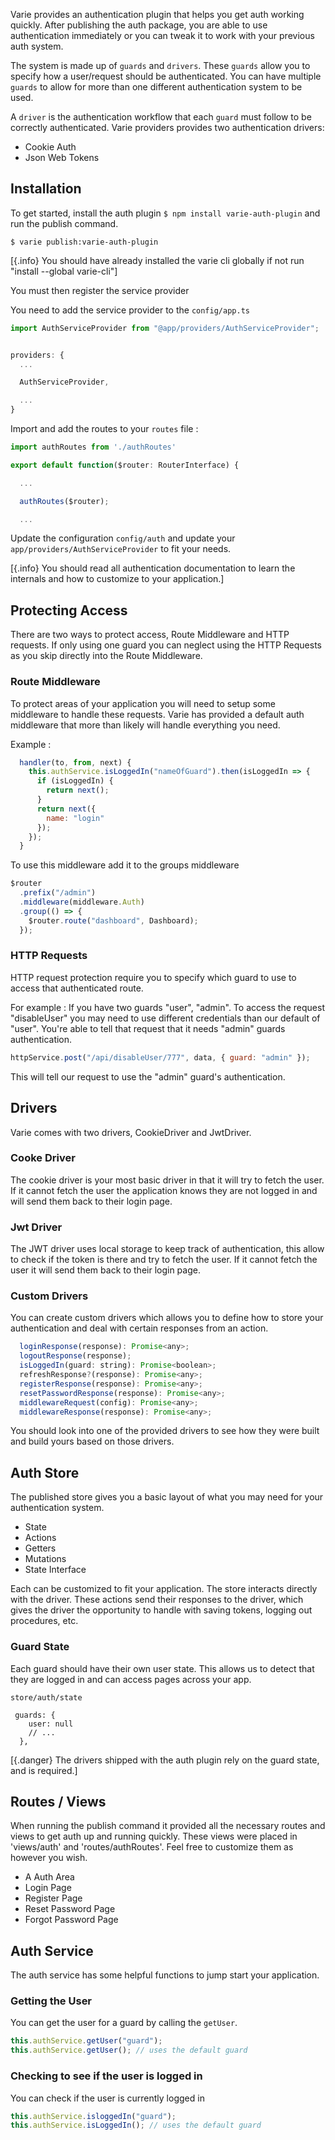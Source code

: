 Varie provides an authentication plugin that helps you get auth working quickly.
After publishing the auth package, you are able to use authentication immediately
or you can tweak it to work with your previous auth system.

The system is made up of `guards` and `drivers`. These `guards` allow you to specify how
a user/request should be authenticated. You can have multiple `guards` to allow for more than
one different authentication system to be used.

A `driver` is the authentication workflow that each `guard` must follow to be correctly authenticated.
Varie providers provides two authentication drivers:

- Cookie Auth
- Json Web Tokens

## Installation

To get started, install the auth plugin `$ npm install varie-auth-plugin` and run the publish command.

`$ varie publish:varie-auth-plugin`

[{.info} You should have already installed the varie cli globally if not run "install --global varie-cli"]

You must then register the service provider

You need to add the service provider to the `config/app.ts`

```js
import AuthServiceProvider from "@app/providers/AuthServiceProvider";


providers: {
  ...

  AuthServiceProvider,

  ...
}
```

Import and add the routes to your `routes` file :

```js
import authRoutes from './authRoutes'

export default function($router: RouterInterface) {

  ...

  authRoutes($router);

  ...
```

Update the configuration `config/auth` and update your `app/providers/AuthServiceProvider` to fit your needs.

[{.info} You should read all authentication documentation to learn the internals and how to customize to your application.]

## Protecting Access

There are two ways to protect access, Route Middleware and HTTP requests. If only using one guard you can neglect
using the HTTP Requests as you skip directly into the Route Middleware.

### Route Middleware

To protect areas of your application you will need to setup some middleware to handle these requests. Varie has provided
a default auth middleware that more than likely will handle everything you need.

Example :

```js
  handler(to, from, next) {
    this.authService.isLoggedIn("nameOfGuard").then(isLoggedIn => {
      if (isLoggedIn) {
        return next();
      }
      return next({
        name: "login"
      });
    });
  }
```

To use this middleware add it to the groups middleware

```js
$router
  .prefix("/admin")
  .middleware(middleware.Auth)
  .group(() => {
    $router.route("dashboard", Dashboard);
  });
```

### HTTP Requests

HTTP request protection require you to specify which guard to use to access that authenticated route.

For example : If you have two guards "user", "admin". To access the request "disableUser" you may need to use
different credentials than our default of "user". You're able to tell that request that it needs
"admin" guards authentication.

```js
httpService.post("/api/disableUser/777", data, { guard: "admin" });
```

This will tell our request to use the "admin" guard's authentication.

## Drivers

Varie comes with two drivers, CookieDriver and JwtDriver.

### Cooke Driver

The cookie driver is your most basic driver in that it will try to fetch the user. If it cannot fetch the user
the application knows they are not logged in and will send them back to their login page.

### Jwt Driver

The JWT driver uses local storage to keep track of authentication, this allow to check if the token is there and try to fetch the user.
If it cannot fetch the user it will send them back to their login page.

### Custom Drivers

You can create custom drivers which allows you to define how to store your authentication and deal with certain responses from an action.

```js
  loginResponse(response): Promise<any>;
  logoutResponse(response);
  isLoggedIn(guard: string): Promise<boolean>;
  refreshResponse?(response): Promise<any>;
  registerResponse(response): Promise<any>;
  resetPasswordResponse(response): Promise<any>;
  middlewareRequest(config): Promise<any>;
  middlewareResponse(response): Promise<any>;
```

You should look into one of the provided drivers to see how they were built and build yours based on those drivers.

## Auth Store

The published store gives you a basic layout of what you may need for your authentication system.

- State
- Actions
- Getters
- Mutations
- State Interface

Each can be customized to fit your application. The store interacts directly with the driver.
These actions send their responses to the driver, which gives the driver the
opportunity to handle with saving tokens, logging out procedures, etc.

### Guard State

Each guard should have their own user state. This allows us to detect that they are logged in and
can access pages across your app.

`store/auth/state`

```
 guards: {
    user: null
    // ...
  },
```

[{.danger} The drivers shipped with the auth plugin rely on the guard state, and is required.]

## Routes / Views

When running the publish command it provided all the necessary routes and views to get auth up and running quickly.
These views were placed in 'views/auth' and 'routes/authRoutes'. Feel free to customize them as however you wish.

- A Auth Area
- Login Page
- Register Page
- Reset Password Page
- Forgot Password Page

## Auth Service

The auth service has some helpful functions to jump start your application.

### Getting the User

You can get the user for a guard by calling the `getUser`.

```js
this.authService.getUser("guard");
this.authService.getUser(); // uses the default guard
```

### Checking to see if the user is logged in

You can check if the user is currently logged in

```js
this.authService.isloggedIn("guard");
this.authService.isLoggedIn(); // uses the default guard
```
